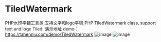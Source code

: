 # TiledWatermark
PHP水印平铺工具类,支持文字和logo平铺;PHP TiledWatermark class, support text and logo Tiled.
演示地址 demo：https://tahenniu.com/demo/TiledWatermark
![image](https://github.com/Hi-Joe/TiledWatermark/raw/master/test/test_1.jpg)
![image](https://github.com/Hi-Joe/TiledWatermark/raw/master/test/test_2.jpg)
